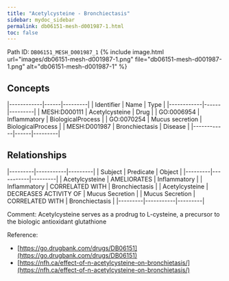```yaml
---
title: "Acetylcysteine - Bronchiectasis"
sidebar: mydoc_sidebar
permalink: db06151-mesh-d001987-1.html
toc: false 
---
```



Path ID: `DB06151_MESH_D001987_1`
{% include image.html url="images/db06151-mesh-d001987-1.png" file="db06151-mesh-d001987-1.png" alt="db06151-mesh-d001987-1" %}

## Concepts

|------------|------|---------|
| Identifier | Name | Type    |
|------------|------|---------|
| MESH:D000111 | Acetylcysteine | Drug |
| GO:0006954 | Inflammatory | BiologicalProcess |
| GO:0070254 | Mucus secretion | BiologicalProcess |
| MESH:D001987 | Bronchiectasis | Disease |
|------------|------|---------|

## Relationships

|---------|-----------|---------|
| Subject | Predicate | Object  |
|---------|-----------|---------|
| Acetylcysteine | AMELIORATES | Inflammatory |
| Inflammatory | CORRELATED WITH | Bronchiectasis |
| Acetylcysteine | DECREASES ACTIVITY OF | Mucus Secretion |
| Mucus Secretion | CORRELATED WITH | Bronchiectasis |
|---------|-----------|---------|

Comment: Acetylcysteine serves as a prodrug to L-cysteine, a precursor to the biologic antioxidant glutathione

Reference: 
  - [https://go.drugbank.com/drugs/DB06151](https://go.drugbank.com/drugs/DB06151)
  - [https://nfh.ca/effect-of-n-acetylcysteine-on-bronchietasis/](https://nfh.ca/effect-of-n-acetylcysteine-on-bronchietasis/)
